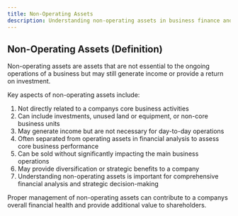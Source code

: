 ```yaml
---
title: Non-Operating Assets
description: Understanding non-operating assets in business finance and accounting
---
```

## Non-Operating Assets (Definition)
Non-operating assets are assets that are not essential to the ongoing operations of a business but may still generate income or provide a return on investment.

Key aspects of non-operating assets include:
1. Not directly related to a companys core business activities
2. Can include investments, unused land or equipment, or non-core business units
3. May generate income but are not necessary for day-to-day operations
4. Often separated from operating assets in financial analysis to assess core business performance
5. Can be sold without significantly impacting the main business operations
6. May provide diversification or strategic benefits to a company
7. Understanding non-operating assets is important for comprehensive financial analysis and strategic decision-making

Proper management of non-operating assets can contribute to a companys overall financial health and provide additional value to shareholders.